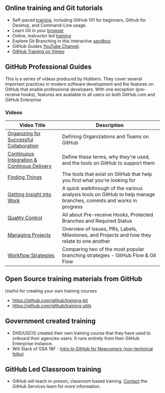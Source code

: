 ## Online training and Git tutorials
* Self-paced [training](https://github.github.io/on-demand), including GitHub 101 for beginners, Github for Desktop, and Command-Line usage.
* Learn Git in your [browser](https://try.github.io/)
* Online, instructor led [training](https://services.github.com/training/)
* Explore Git Branching in this interactive [sandbox](http://learngitbranching.js.org/)
* GitHub Guides [YouTube Channel](https://www.youtube.com/c/githubguides). 
* [GitHub Training on Vimeo](https://vimeo.com/channels/797771)

## GitHub Professional Guides
This is a series of videos produced by Hubbers. They cover several important practices in modern software development and the features on GitHub that enable professional developers. With one exception (pre-receive hooks), features are available to all users on both GitHub.com and GitHub Enterprise

### Videos
| Video Title | Description |
|--|--|
| [Organizing for Successful Collaboration](https://vimeo.com/179075921/a774e76f4f) | Defining Organizations and Teams on GitHub |
| [Continuous Integration & Continous Delivery](https://youtu.be/xSv_m3KhUO8) | Define these terms, why they're used, and the tools on GitHub to support them |
| [Finding Things](https://youtu.be/F1ss7Lv15cw) | The tools that exist on GitHub that help you find what you're looking for |
| [Getting Insight into Work](https://youtu.be/wq1LGr2j1Fw) | A quick walkthrough of the various analysis tools on GitHub to help manage branches, commits and works in progress |
| [Quality Control](https://youtu.be/gJDtC_tp5w4) | All about Pre-receive Hooks, Protected Branches and Required Status |
| [Managing Projects](https://youtu.be/nI5VdsVl0FM) | Overview of Issues, PRs, Labels, Milestones, and Projects and how they relate to one another |
| [Workflow Strategies](https://youtu.be/aJnFGMclhU8) | Comparing two of the most popular branching strategies - GitHub Flow & Git Flow |

## Open Source training materials from GitHub
Useful for creating your own training courses
* https://github.com/github/training-kit
* https://github.com/github/training-utils

## Government created training
* DHS/USCIS created their own training course that they have used to onboard their agencies users. It runs entirely from their GitHub Enterprise instance.
* Will Slack of GSA 18F - [Intro to GitHub for Newcomers (non-technical folks)](https://youtu.be/uNa9GOtM6NE) 

## GitHub Led Classroom training
* GitHub will teach in-preson, classroom based training. [Contact](https://services.github.com/contact/) the GitHub Services team for more information.
